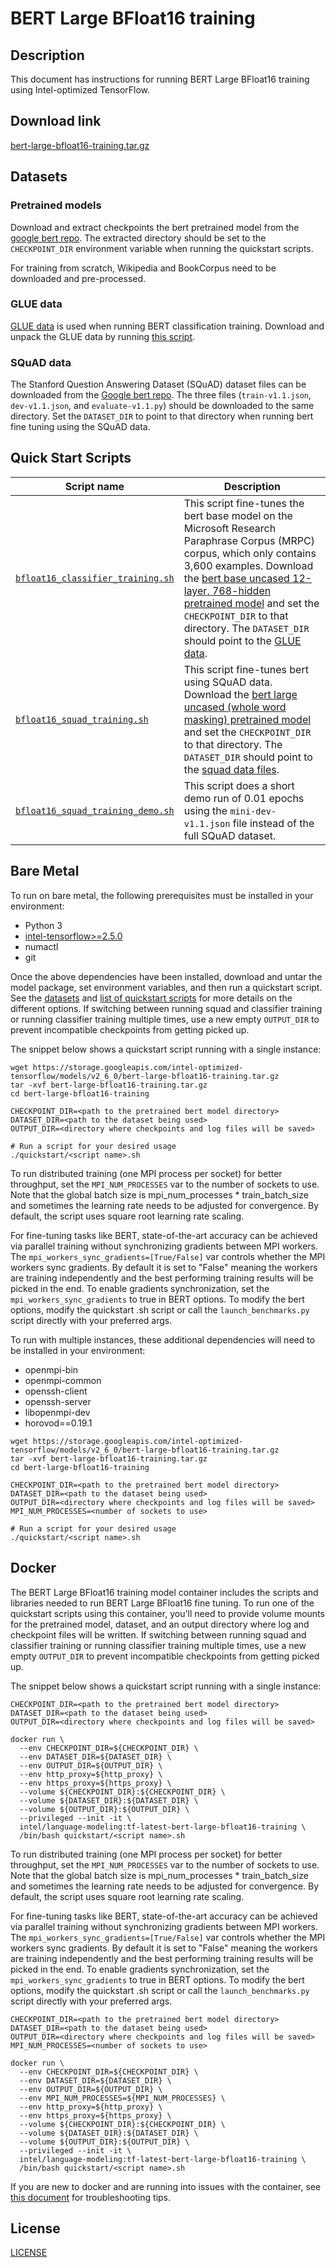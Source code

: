 <!--- 0. Title -->
# BERT Large BFloat16 training

<!-- 10. Description -->
## Description

This document has instructions for running BERT Large BFloat16 training using
Intel-optimized TensorFlow.

<!--- 20. Download link -->
## Download link

[bert-large-bfloat16-training.tar.gz](https://storage.googleapis.com/intel-optimized-tensorflow/models/v2_6_0/bert-large-bfloat16-training.tar.gz)

<!--- 30. Datasets -->
## Datasets

### Pretrained models

Download and extract checkpoints the bert pretrained model from the
[google bert repo](https://github.com/google-research/bert#pre-trained-models).
The extracted directory should be set to the `CHECKPOINT_DIR` environment
variable when running the quickstart scripts.

For training from scratch, Wikipedia and BookCorpus need to be downloaded
and pre-processed.

### GLUE data

[GLUE data](https://gluebenchmark.com/tasks) is used when running BERT
classification training. Download and unpack the GLUE data by running
[this script](https://gist.github.com/W4ngatang/60c2bdb54d156a41194446737ce03e2e).

### SQuAD data

The Stanford Question Answering Dataset (SQuAD) dataset files can be downloaded
from the [Google bert repo](https://github.com/google-research/bert#squad-11).
The three files (`train-v1.1.json`, `dev-v1.1.json`, and `evaluate-v1.1.py`)
should be downloaded to the same directory. Set the `DATASET_DIR` to point to
that directory when running bert fine tuning using the SQuAD data.


<!--- 40. Quick Start Scripts -->
## Quick Start Scripts

| Script name | Description |
|-------------|-------------|
| [`bfloat16_classifier_training.sh`](/quickstart/language_modeling/tensorflow/bert_large/training/cpu/bfloat16/bfloat16_classifier_training.sh) | This script fine-tunes the bert base model on the Microsoft Research Paraphrase Corpus (MRPC) corpus, which only contains 3,600 examples. Download the [bert base uncased 12-layer, 768-hidden pretrained model](https://github.com/google-research/bert#pre-trained-models) and set the `CHECKPOINT_DIR` to that directory. The `DATASET_DIR` should point to the [GLUE data](#glue-data). |
| [`bfloat16_squad_training.sh`](/quickstart/language_modeling/tensorflow/bert_large/training/cpu/bfloat16/bfloat16_squad_training.sh) | This script fine-tunes bert using SQuAD data. Download the [bert large uncased (whole word masking) pretrained model](https://github.com/google-research/bert#pre-trained-models) and set the `CHECKPOINT_DIR` to that directory. The `DATASET_DIR` should point to the [squad data files](#squad-data). |
| [`bfloat16_squad_training_demo.sh`](/quickstart/language_modeling/tensorflow/bert_large/training/cpu/bfloat16/bfloat16_squad_training_demo.sh) | This script does a short demo run of 0.01 epochs using the `mini-dev-v1.1.json` file instead of the full SQuAD dataset. |

<!--- 50. Bare Metal -->
## Bare Metal

To run on bare metal, the following prerequisites must be installed in your environment:
* Python 3
* [intel-tensorflow>=2.5.0](https://pypi.org/project/intel-tensorflow/)
* numactl
* git

Once the above dependencies have been installed, download and untar the model
package, set environment variables, and then run a quickstart script. See the
[datasets](#datasets) and [list of quickstart scripts](#quick-start-scripts) for more
details on the different options. If switching between running squad and classifier
training or running classifier training multiple times, use a new empty
`OUTPUT_DIR` to prevent incompatible checkpoints from getting picked up.

The snippet below shows a quickstart script running with a single instance:
```
wget https://storage.googleapis.com/intel-optimized-tensorflow/models/v2_6_0/bert-large-bfloat16-training.tar.gz
tar -xvf bert-large-bfloat16-training.tar.gz
cd bert-large-bfloat16-training

CHECKPOINT_DIR=<path to the pretrained bert model directory>
DATASET_DIR=<path to the dataset being used>
OUTPUT_DIR=<directory where checkpoints and log files will be saved>

# Run a script for your desired usage
./quickstart/<script name>.sh
```

To run distributed training (one MPI process per socket) for better throughput,
set the `MPI_NUM_PROCESSES` var to the number of sockets to use. Note that the
global batch size is mpi_num_processes * train_batch_size and sometimes the learning
rate needs to be adjusted for convergence. By default, the script uses square root
learning rate scaling.

For fine-tuning tasks like BERT, state-of-the-art accuracy can be achieved via
parallel training without synchronizing gradients between MPI workers. The
`mpi_workers_sync_gradients=[True/False]` var controls whether the MPI
workers sync gradients. By default it is set to "False" meaning the workers
are training independently and the best performing training results will be
picked in the end. To enable gradients synchronization, set the
`mpi_workers_sync_gradients` to true in BERT options. To modify the bert
options, modify the quickstart .sh script or call the `launch_benchmarks.py`
script directly with your preferred args.

To run with multiple instances, these additional dependencies will need to be
installed in your environment:
* openmpi-bin
* openmpi-common
* openssh-client
* openssh-server
* libopenmpi-dev
* horovod==0.19.1

```
wget https://storage.googleapis.com/intel-optimized-tensorflow/models/v2_6_0/bert-large-bfloat16-training.tar.gz
tar -xvf bert-large-bfloat16-training.tar.gz
cd bert-large-bfloat16-training

CHECKPOINT_DIR=<path to the pretrained bert model directory>
DATASET_DIR=<path to the dataset being used>
OUTPUT_DIR=<directory where checkpoints and log files will be saved>
MPI_NUM_PROCESSES=<number of sockets to use>

# Run a script for your desired usage
./quickstart/<script name>.sh
```



<!--- 60. Docker -->
## Docker

The BERT Large BFloat16 training model container includes the scripts and libraries
needed to run BERT Large BFloat16 fine tuning. To run one of the quickstart scripts
using this container, you'll need to provide volume mounts for the pretrained model,
dataset, and an output directory where log and checkpoint files will be written.
If switching between running squad and classifier training or running classifier
training multiple times, use a new empty `OUTPUT_DIR` to prevent incompatible
checkpoints from getting picked up.

The snippet below shows a quickstart script running with a single instance:
```
CHECKPOINT_DIR=<path to the pretrained bert model directory>
DATASET_DIR=<path to the dataset being used>
OUTPUT_DIR=<directory where checkpoints and log files will be saved>

docker run \
  --env CHECKPOINT_DIR=${CHECKPOINT_DIR} \
  --env DATASET_DIR=${DATASET_DIR} \
  --env OUTPUT_DIR=${OUTPUT_DIR} \
  --env http_proxy=${http_proxy} \
  --env https_proxy=${https_proxy} \
  --volume ${CHECKPOINT_DIR}:${CHECKPOINT_DIR} \
  --volume ${DATASET_DIR}:${DATASET_DIR} \
  --volume ${OUTPUT_DIR}:${OUTPUT_DIR} \
  --privileged --init -it \
  intel/language-modeling:tf-latest-bert-large-bfloat16-training \
  /bin/bash quickstart/<script name>.sh
```

To run distributed training (one MPI process per socket) for better throughput,
set the `MPI_NUM_PROCESSES` var to the number of sockets to use. Note that the
global batch size is mpi_num_processes * train_batch_size and sometimes the learning
rate needs to be adjusted for convergence. By default, the script uses square root
learning rate scaling.

For fine-tuning tasks like BERT, state-of-the-art accuracy can be achieved via
parallel training without synchronizing gradients between MPI workers. The
`mpi_workers_sync_gradients=[True/False]` var controls whether the MPI
workers sync gradients. By default it is set to "False" meaning the workers
are training independently and the best performing training results will be
picked in the end. To enable gradients synchronization, set the
`mpi_workers_sync_gradients` to true in BERT options. To modify the bert
options, modify the quickstart .sh script or call the `launch_benchmarks.py`
script directly with your preferred args.
```
CHECKPOINT_DIR=<path to the pretrained bert model directory>
DATASET_DIR=<path to the dataset being used>
OUTPUT_DIR=<directory where checkpoints and log files will be saved>
MPI_NUM_PROCESSES=<number of sockets to use>

docker run \
  --env CHECKPOINT_DIR=${CHECKPOINT_DIR} \
  --env DATASET_DIR=${DATASET_DIR} \
  --env OUTPUT_DIR=${OUTPUT_DIR} \
  --env MPI_NUM_PROCESSES=${MPI_NUM_PROCESSES} \
  --env http_proxy=${http_proxy} \
  --env https_proxy=${https_proxy} \
  --volume ${CHECKPOINT_DIR}:${CHECKPOINT_DIR} \
  --volume ${DATASET_DIR}:${DATASET_DIR} \
  --volume ${OUTPUT_DIR}:${OUTPUT_DIR} \
  --privileged --init -it \
  intel/language-modeling:tf-latest-bert-large-bfloat16-training \
  /bin/bash quickstart/<script name>.sh
```

If you are new to docker and are running into issues with the container,
see [this document](https://github.com/IntelAI/models/tree/master/docs/general/docker.md)
for troubleshooting tips.

<!--- 80. License -->
## License

[LICENSE](/LICENSE)

